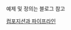 예제 및 정의는 블로그 참고

[컴포지션과 파이프라인](https://kkangil.github.io/2020/09/13/%EC%BB%B4%ED%8F%AC%EC%A7%80%EC%85%98%EA%B3%BC-%ED%8C%8C%EC%9D%B4%ED%94%84%EB%9D%BC%EC%9D%B8/)
